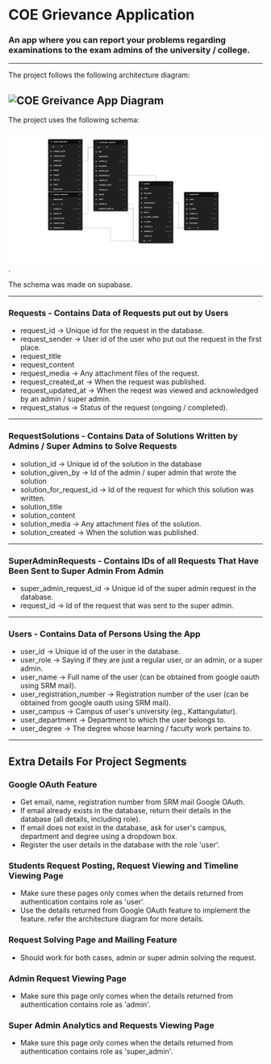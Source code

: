 # COE Grievance Application
### An app where you can report your problems regarding examinations to the exam admins of the university / college.
---
The project follows the following architecture diagram:

![COE Greivance App Diagram](https://github.com/IEEE-GRSS-SRM/COE-Greivance-Application/blob/main/readme_stuff/COE%20Greivance%20App%20Architecture%20Diagram.png)
---
The project uses the following schema:

![Project Schema](https://github.com/IEEE-GRSS-SRM/COE-Greivance-Application/blob/main/readme_stuff/supabase-schema.png).

The schema was made on supabase.

***

### Requests - Contains Data of Requests put out by Users
- request_id -> Unique id for the request in the database.
- request_sender -> User id of the user who put out the request in the first place.
- request_title
- request_content
- request_media -> Any attachment files of the request.
- request_created_at -> When the request was published.
- request_updated_at -> When the reqest was viewed and acknowledged by an admin / super admin.
- request_status -> Status of the request (ongoing / completed).

***

### RequestSolutions - Contains Data of Solutions Written by Admins / Super Admins to Solve Requests
- solution_id -> Unique id of the solution in the database
- solution_given_by -> Id of the admin / super admin that wrote the solution
- solution_for_request_id -> Id of the request for which this solution was written.
- solution_title
- solution_content
- solution_media -> Any attachment files of the solution.
- solution_created -> When the solution was published.

***

### SuperAdminRequests - Contains IDs of all Requests That Have Been Sent to Super Admin From Admin
- super_admin_request_id -> Unique id of the super admin request in the database.
- request_id -> Id of the request that was sent to the super admin.

***

### Users - Contains Data of Persons Using the App
- user_id -> Unique id of the user in the database.
- user_role -> Saying if they are just a regular user, or an admin, or a super admin.
- user_name -> Full name of the user (can be obtained from google oauth using SRM mail).
- user_registration_number -> Registration number of the user (can be obtained from google oauth using SRM mail).
- user_campus -> Campus of user's university (eg., Kattangulatur).
- user_department -> Department to which the user belongs to.
- user_degree -> The degree whose learning / faculty work pertains to.

***

## Extra Details For Project Segments

### Google OAuth Feature
- Get email, name, registration number from SRM mail Google OAuth.
- If email already exists in the database, return their details in the database (all details, including role).
- If email does not exist in the database, ask for user's campus, department and degree using a dropdown box.
- Register the user details in the database with the role 'user'.

### Students Request Posting, Request Viewing and Timeline Viewing Page
- Make sure these pages only comes when the details returned from authentication contains role as 'user'.
- Use the details returned from Google OAuth feature to implement the feature. refer the architecture diagram for more details.

### Request Solving Page and Mailing Feature
- Should work for both cases, admin or super admin solving the request.

### Admin Request Viewing Page
- Make sure this page only comes when the details returned from authentication contains role as 'admin'.

### Super Admin Analytics and Requests Viewing Page
- Make sure this page only comes when the details returned from authentication contains role as 'super_admin'.

